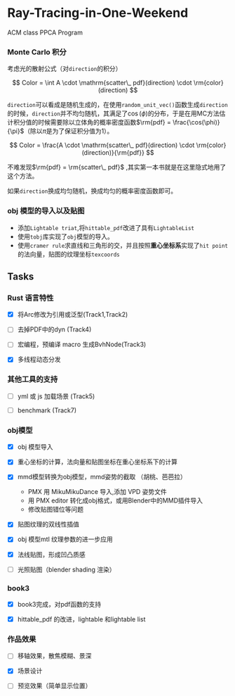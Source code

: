 # Ray-Tracing-in-One-Weekend
ACM class PPCA Program

### Monte Carlo 积分

考虑光的散射公式（对`direction`的积分）

$$
Color = \int  A \cdot \mathrm{scatter\_ pdf}(direction) \cdot \rm{color}(direction)
$$

`direction`可以看成是随机生成的，在使用`random_unit_vec()`函数生成`direction`的时候，`direction`并不均匀随机，其满足了$\cos(\phi)$的分布，于是在用MC方法估计积分值的时候需要除以立体角的概率密度函数$\rm{pdf} = \frac{\cos(\phi)}{\pi}$（除以$\pi$是为了保证积分值为1）。

$$
Color = \frac{A \cdot \mathrm{scatter\_ pdf}(direction) \cdot \rm{color}(direction)}{\rm{pdf}}
$$

不难发现$\rm{pdf} = \rm{scatter\_ pdf}$ ,其实第一本书就是在这里隐式地用了这个方法。

如果`direction`换成均匀随机，换成均匀的概率密度函数即可。

### obj 模型的导入以及贴图

- 添加`Lightable triat`,将`hittable_pdf`改进了具有`LightableList`
- 使用`tobj`库实现了`obj`模型的导入。
- 使用`cramer rule`求直线和三角形的交，并且按照**重心坐标系**实现了`hit point`的法向量，贴图的纹理坐标`texcoords`

## Tasks

### Rust 语言特性

- [x] 将Arc修改为引用或泛型(Track1,Track2)

- [ ] 去掉PDF中的dyn (Track4)

- [ ] 宏编程，预编译 macro 生成BvhNode(Track3)

- [x] 多线程动态分发

### 其他工具的支持

- [ ] yml 或 js 加载场景 (Track5)

- [ ] benchmark (Track7)

### obj模型

- [x] obj 模型导入

- [x] 重心坐标的计算，法向量和贴图坐标在重心坐标系下的计算

- [x] mmd模型转换为obj模型，mmd姿势的截取 （胡桃、芭芭拉）
    - PMX 用 MikuMikuDance 导入,添加 VPD 姿势文件
    - 用 PMX editor 转化成obj格式，或用Blender中的MMD插件导入
    - 修改贴图错位等问题

- [x] 贴图纹理的双线性插值

- [x] obj 模型mtl 纹理参数的进一步应用

- [x] 法线贴图，形成凹凸质感

- [ ] 光照贴图（blender shading 渲染）



### book3 

- [x] book3完成，对pdf函数的支持

- [x] hittable_pdf 的改进，lightable 和lightable list


### 作品效果

- [ ] 移轴效果，散焦模糊、景深

- [x] 场景设计

- [ ] 预览效果（简单显示位置）